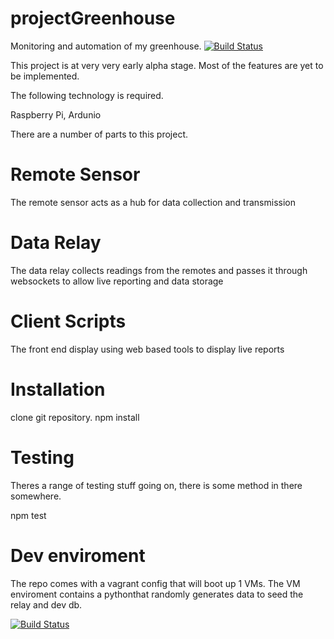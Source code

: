 projectGreenhouse
=================

Monitoring and automation of my greenhouse. [![Build Status](https://travis-ci.org/axshaw/projectGreenhouse.png)](https://travis-ci.org/axshaw/projectGreenhouse)

This project is at very very early alpha stage. Most of the features are yet to be implemented.


The following technology is required.

Raspberry Pi,
Ardunio


There are a number of parts to this project.

Remote Sensor
=============
The remote sensor acts as a hub for data collection and transmission

Data Relay
==========
The data relay collects readings from the remotes and passes it through
websockets to allow live reporting and data storage

Client Scripts
==============
The front end display using web based tools to display live reports


Installation
==============

clone git repository.
npm install

Testing
========

Theres a range of testing stuff going on, there is some method in there somewhere.

npm test


Dev enviroment
==============

The repo comes with a vagrant config that will boot up 1 VMs. The VM enviroment contains a pythonthat randomly generates data to seed the relay and dev db. 

[![Build Status](https://travis-ci.org/axshaw/projectGreenhouse.png)](https://travis-ci.org/axshaw/projectGreenhouse)